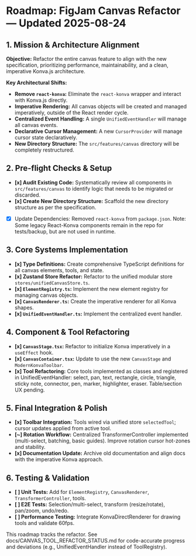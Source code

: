 
# Roadmap: FigJam Canvas Refactor — Updated 2025-08-24

## 1. Mission & Architecture Alignment

**Objective:** Refactor the entire canvas feature to align with the new specification, prioritizing performance, maintainability, and a clean, imperative Konva.js architecture.

**Key Architectural Shifts:**
- **Remove `react-konva`:** Eliminate the `react-konva` wrapper and interact with Konva.js directly.
- **Imperative Rendering:** All canvas objects will be created and managed imperatively, outside of the React render cycle.
- **Centralized Event Handling:** A single `UnifiedEventHandler` will manage all canvas events.
- **Declarative Cursor Management:** A new `CursorProvider` will manage cursor state declaratively.
- **New Directory Structure:** The `src/features/canvas` directory will be completely restructured.

## 2. Pre-flight Checks & Setup

- **[x] Audit Existing Code:** Systematically review all components in `src/features/canvas` to identify logic that needs to be migrated or discarded.
- **[x] Create New Directory Structure:** Scaffold the new directory structure as per the specification.
- [x] Update Dependencies: Removed `react-konva` from `package.json`. Note: Some legacy React-Konva components remain in the repo for tests/backup, but are not used in runtime.

## 3. Core Systems Implementation

- **[x] Type Definitions:** Create comprehensive TypeScript definitions for all canvas elements, tools, and state.
- **[x] Zustand Store Refactor:** Refactor to the unified modular store `stores/unifiedCanvasStore.ts`.
- **[x] `ElementRegistry.ts`:** Implement the new element registry for managing canvas objects.
- **[x] `CanvasRenderer.ts`:** Create the imperative renderer for all Konva shapes.
- **[x] `UnifiedEventHandler.ts`:** Implement the centralized event handler.

## 4. Component & Tool Refactoring

- **[x] `CanvasStage.tsx`:** Refactor to initialize Konva imperatively in a `useEffect` hook.
- **[x] `CanvasContainer.tsx`:** Update to use the new `CanvasStage` and `ModernKonvaToolbar`.
- **[x] Tool Refactoring:** Core tools implemented as classes and registered in UnifiedEventHandler: select, pan, text, rectangle, circle, triangle, sticky note, connector, pen, marker, highlighter, eraser. Table/section UX pending.

## 5. Final Integration & Polish

- **[x] Toolbar Integration:** Tools wired via unified store `selectedTool`; cursor updates applied from active tool.
- **[~] Rotation Workflow:** Centralized TransformerController implemented (multi-select, batching, basic guides). Improve rotation cursor hot-zones and stability.
- **[x] Documentation Update:** Archive old documentation and align docs with the imperative Konva approach.

## 6. Testing & Validation

- **[ ] Unit Tests:** Add for `ElementRegistry`, `CanvasRenderer`, `TransformerController`, tools.
- **[ ] E2E Tests:** Selection/multi-select, transform (resize/rotate), pan/zoom, undo/redo.
- **[ ] Performance Testing:** Integrate KonvaDirectRenderer for drawing tools and validate 60fps.

This roadmap tracks the refactor. See docs/CANVAS_TOOL_REFACTOR_STATUS.md for code-accurate progress and deviations (e.g., UnifiedEventHandler instead of ToolRegistry).
